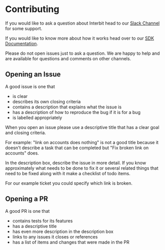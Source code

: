 # Contributing

If you would like to ask a question about Interbit head to our [Slack Channel](http://interbitdev.slack.com) for some support.

If you would like to know more about how it works head over to our [SDK Documentation](https://docs.test-interbit.io/).

Please do not open issues just to ask a question. We are happy to help and are available for questions and comments on other channels.


## Opening an Issue

A good issue is one that 
- is clear 
- describes its own closing criteria
- contains a description that explains what the issue is
- has a description of how to reproduce the bug if it is for a bug
- is labelled appropriately

When you open an issue please use a descriptive title that has a clear goal and closing criteria.

For example: "link on accounts does nothing" is not a good title because it doesn't describe a task that can be completed but "Fix broken link on accounts" does.

In the description box, describe the issue in more detail. If you know approximately what needs to be done to fix it or several related things that need to be fixed along with it make a checklist of todo items.

For our example ticket you could specify which link is broken.

## Opening a PR

A good PR is one that 
- contains tests for its features
- has a descriptive title
- has even more description in the description box
- links to any issues it closes or references
- has a list of items and changes that were made in the PR
